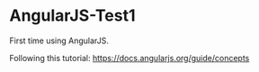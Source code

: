 # AngularJS-Test1
First time using AngularJS.

Following this tutorial: https://docs.angularjs.org/guide/concepts
